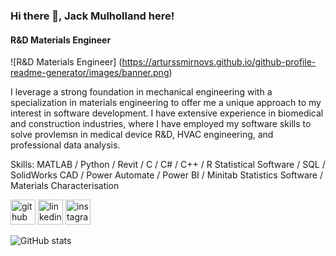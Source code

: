 ### Hi there 👋, Jack Mulholland here!
#### R&D Materials Engineer
![R&D Materials Engineer]
(https://arturssmirnovs.github.io/github-profile-readme-generator/images/banner.png)

I leverage a strong foundation in mechanical engineering with a specialization in materials engineering to offer me a unique approach to my interest in software development.
I have extensive experience in biomedical and construction industries, where I have employed my software skills to solve provlemsn in medical device R&D, HVAC engineering, and professional data analysis.

Skills: MATLAB / Python / Revit / C / C# / C++ / R Statistical Software / SQL / SolidWorks CAD / Power Automate / Power BI / Minitab Statistics Software / Materials Characterisation



[<img src='https://cdn.jsdelivr.net/npm/simple-icons@3.0.1/icons/github.svg' alt='github' height='40'>](https://github.com/jack-mul)  [<img src='https://cdn.jsdelivr.net/npm/simple-icons@3.0.1/icons/linkedin.svg' alt='linkedin' height='40'>](https://www.linkedin.com/in/jack-mulholland2000/)  [<img src='https://cdn.jsdelivr.net/npm/simple-icons@3.0.1/icons/instagram.svg' alt='instagram' height='40'>](https://www.instagram.com/jack_mul20/)  

![GitHub stats](https://github-readme-stats.vercel.app/api?username=jack-mul&show_icons=true)  
